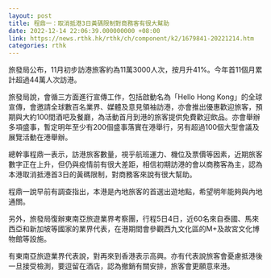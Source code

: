 ```yaml
---
layout: post
title: 程鼎一：取消抵港3日黃碼限制對商務客有很大幫助
date: 2022-12-14 22:06:39.000000000 +08:00
link: https://news.rthk.hk/rthk/ch/component/k2/1679841-20221214.htm
categories: rthk
---
```


旅發局公布，11月初步訪港旅客約為11萬3000人次，按月升41%。今年首11個月累計超過44萬人次訪港。

旅發局說，會循三方面進行宣傳工作，包括啟動名為「Hello Hong Kong」的全球宣傳，會邀請全球數百名業界、媒體及意見領袖訪港，亦會推出優惠歡迎旅客，預期與大約100間酒吧及餐廳，為活動首月到港的旅客提供免費歡迎飲品。亦會舉辦多項盛事，暫定明年至少有200個盛事落實在港舉行，另有超過100個大型會議及展覽活動在港舉辦。

總幹事程鼎一表示，訪港旅客數量，視乎航班運力、機位及票價等因素，近期旅客數字正在上升，但仍與疫情前有很大差距，相信初期訪港的會以商務客為主，認為本港取消抵港首3日的黃碼限制，對商務客來說有很大幫助。

程鼎一說早前有調查指出，本港是內地旅客的首選出遊地點，希望明年能夠與內地通關。

另外，旅發局復辦東南亞旅遊業界考察團，行程5日4日，近60名來自泰國、馬來西亞和新加坡等國家的業界代表，在港期間會參觀西九文化區的M+及故宮文化博物館等設施。

有東南亞旅遊業界代表說，對再來到香港表示高興。亦有代表說旅客會憂慮抵港後一旦接受檢測，要逗留在酒店，認為撤銷有關安排，旅客會更願意來港。
